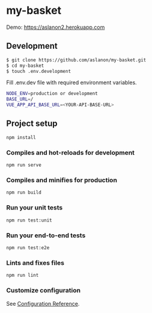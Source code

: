 # my-basket

Demo: https://aslanon2.herokuapp.com

## Development

```bash
$ git clone https://github.com/aslanon/my-basket.git
$ cd my-basket
$ touch .env.development
```

Fill .env.dev file with required environment variables.

```bash
NODE_ENV=production or development
BASE_URL=/
VUE_APP_API_BASE_URL=<YOUR-API-BASE-URL>
```

## Project setup

```
npm install
```

### Compiles and hot-reloads for development

```
npm run serve
```

### Compiles and minifies for production

```
npm run build
```

### Run your unit tests

```
npm run test:unit
```

### Run your end-to-end tests

```
npm run test:e2e
```

### Lints and fixes files

```
npm run lint
```

### Customize configuration

See [Configuration Reference](https://cli.vuejs.org/config/).
